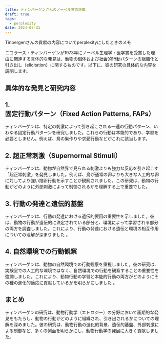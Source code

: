 ```yaml
---
title: ティンバーゲンさんのノーベル賞の理由
draft: true
tags:
  - perplexity
date: 2024-07-31
---
```


Tinbergenさんの貢献の内容についてperplexityにしたときのメモ

ニコラース・ティンバーゲンが1973年にノーベル生理学・医学賞を受賞した理由に関連する具体的な発見は、動物の個体および社会的行動パターンの組織化と引き出し（elicitation）に関するものです。以下に、彼の研究の具体的な内容を説明します。

## 具体的な発見と研究内容

## 1. **固定行動パターン（Fixed Action Patterns, FAPs）**

ティンバーゲンは、特定の刺激によって引き起こされる一連の行動パターン、いわゆる固定行動パターンを研究しました。これらの行動は本能的であり、学習を必要としません。例えば、鳥の巣作りや求愛行動などがこれに該当します。

## 2. **超正常刺激（Supernormal Stimuli）**

ティンバーゲンは、動物が自然界で見られる刺激よりも強力な反応を引き起こす「超正常刺激」を発見しました。例えば、鳥が通常の卵よりも大きな人工的な卵に対してより強い抱卵行動を示すことが観察されました。この研究は、動物の行動がどのように外部刺激によって制御されるかを理解する上で重要でした[](https://www.semanticscholar.org/paper/86502c177ff35a60361fdd7318903ce8eb19d5d7)。

## 3. **行動の発達と遺伝的基盤**

ティンバーゲンは、行動の発達における遺伝的要因の重要性を示しました。彼は、動物の行動が遺伝的に決定されている部分と、環境によって学習される部分の両方を調査しました。これにより、行動の発達における遺伝と環境の相互作用についての理解が深まりました[](https://www.semanticscholar.org/paper/7b0a308519c8bbee7accb5aa0062c00f8e793e0f) [](https://pubmed.ncbi.nlm.nih.gov/17832462/)。

## 4. **自然環境での行動観察**

ティンバーゲンは、動物の自然環境での行動観察を重視しました。彼の研究は、実験室での人工的な環境ではなく、自然環境での行動を観察することの重要性を強調しました。これにより、動物行動の学習と本能的行動の両方がどのようにその種の進化的適応に貢献しているかを明らかにしました[](https://www.semanticscholar.org/paper/7b0a308519c8bbee7accb5aa0062c00f8e793e0f) [](https://pubmed.ncbi.nlm.nih.gov/17832462/)。

## まとめ

ティンバーゲンの研究は、動物行動学（エトロジー）の分野において画期的な発見をもたらし、動物の行動がどのように組織され、引き出されるかについての理解を深めました。彼の研究は、動物行動の進化的背景、遺伝的基盤、外部刺激による制御など、多くの側面を明らかにし、動物行動学の発展に大きく貢献しました。
